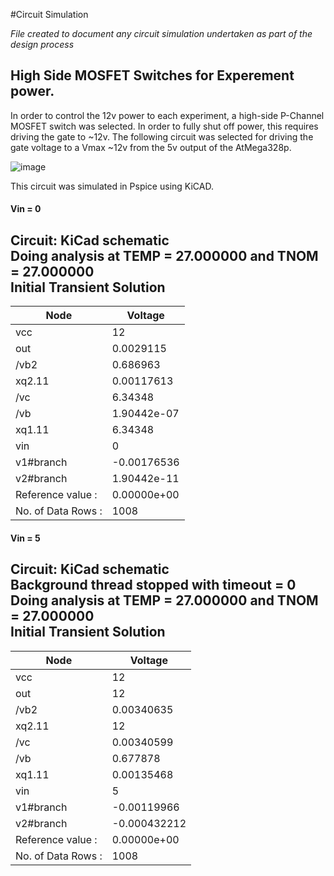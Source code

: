 #Circuit Simulation

_File created to document any circuit simulation undertaken as part of the design process_




## High Side MOSFET Switches for Experement power.

In order to control the 12v power to each experiment, a high-side P-Channel MOSFET switch was selected. In order to fully shut off power, this requires driving
the gate to ~12v. The following circuit was selected for driving the gate voltage to a Vmax ~12v from the 5v output of the AtMega328p.

![image](https://user-images.githubusercontent.com/53580358/154959532-70c2d510-0010-4a74-b4e7-872c0a8f85d9.png)


This circuit was simulated in Pspice using KiCAD.

#### Vin = 0
Circuit: KiCad schematic <br>
Doing analysis at TEMP = 27.000000 and TNOM = 27.000000 <br>
Initial Transient Solution <br>
--------------------------
|Node|                                   Voltage
|----|                                   -------
|vcc|                                         12
|out |                                 0.0029115
|/vb2 |                                 0.686963
|xq2.11|                              0.00117613
|/vc    |                                6.34348
|/vb     |                           1.90442e-07
|xq1.11   |                              6.34348
|vin       |                                   0
|v1#branch  |                        -0.00176536
|v2#branch   |                       1.90442e-11
| Reference value : | 0.00000e+00
|No. of Data Rows :| 1008

#### Vin = 5
Circuit: KiCad schematic <br>
Background thread stopped with timeout = 0 <br>
Doing analysis at TEMP = 27.000000 and TNOM = 27.000000 <br>
Initial Transient Solution <br>
--------------------------
|Node  |                                 Voltage
|----   |                                -------
|vcc     |                                    12
|out      |                                   12
|/vb2      |                          0.00340635
|xq2.11     |                                 12
|/vc         |                        0.00340599
|/vb          |                         0.677878
|xq1.11        |                      0.00135468
|vin            |                              5
|v1#branch       |                   -0.00119966
|v2#branch        |                 -0.000432212
| Reference value : | 0.00000e+00
|No. of Data Rows : |1008


